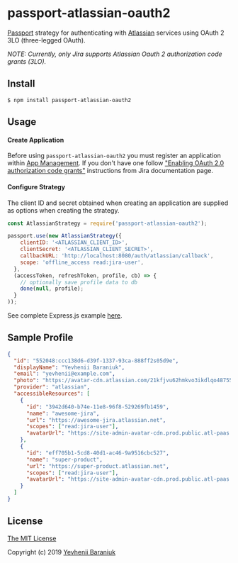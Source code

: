 # passport-atlassian-oauth2

[Passport](https://github.com/jaredhanson/passport) strategy for authenticating
with [Atlassian](https://atlassian.com) services using OAuth 2 3LO (three-legged OAuth).

*NOTE: Currently, only Jira supports Atlassian Oauth 2 authorization code grants (3LO).*


## Install
```shell
$ npm install passport-atlassian-oauth2
```

## Usage

#### Create Application

Before using `passport-atlassian-oauth2` you must register an application within [App Management](https://developer.atlassian.com/apps/). If you don't have one follow ["Enabling OAuth 2.0 authorization code grants"](https://developer.atlassian.com/cloud/jira/platform/oauth-2-authorization-code-grants-3lo-for-apps/#enabling-oauth-2-0--3lo-) instructions from Jira documentation page.

#### Configure Strategy

The client ID and secret obtained when creating an application are supplied as options when creating the strategy.

```js
const AtlassianStrategy = require('passport-atlassian-oauth2');

passport.use(new AtlassianStrategy({
    clientID: '<ATLASSIAN_CLIENT_ID>',
    clientSecret: '<ATLASSIAN_CLIENT_SECRET>',
    callbackURL: 'http://localhost:8080/auth/atlassian/callback',
    scope: 'offline_access read:jira-user',
  },
  (accessToken, refreshToken, profile, cb) => {
    // optionally save profile data to db
    done(null, profile);
  }
));
```

See complete Express.js example [here](https://github.com/jsarafajr/passport-atlassian-oauth2/tree/master/examples/express.js). 

## Sample Profile
```json
{
  "id": "552048:ccc138d6-d39f-1337-93ca-888ff2s05d9e",
  "displayName": "Yevhenii Baraniuk",
  "email": "yevhenii@example.com",
  "photo": "https://avatar-cdn.atlassian.com/21kfjvu62hmkvo3ikdlqo48755?by=hash",
  "provider": "atlassian",
  "accessibleResources": [
    {
      "id": "3942d640-b74e-11e8-96f8-529269fb1459",
      "name": "awesome-jira",
      "url": "https://awesome-jira.atlassian.net",
      "scopes": ["read:jira-user"],
      "avatarUrl": "https://site-admin-avatar-cdn.prod.public.atl-paas.net/avatars/240/trophy.png"
    },
    {
      "id": "eff705b1-5cd8-40d1-ac46-9a9516cbc527",
      "name": "super-product",
      "url": "https://super-product.atlassian.net",
      "scopes": ["read:jira-user"],
      "avatarUrl": "https://site-admin-avatar-cdn.prod.public.atl-paas.net/avatars/240/cup.png"
    }
  ]
}
```

## License

[The MIT License](http://opensource.org/licenses/MIT)

Copyright (c) 2019 [Yevhenii Baraniuk](http://github.com/jsarafajr)
